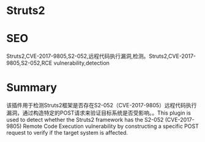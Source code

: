 # Struts2
# SEO
Struts2,CVE-2017-9805,S2-052,远程代码执行漏洞,检测。Struts2,CVE-2017-9805,S2-052,RCE vulnerability,detection
# Summary
该插件用于检测Struts2框架是否存在S2-052（CVE-2017-9805）远程代码执行漏洞，通过构造特定的POST请求来验证目标系统是否受影响。。This plugin is used to detect whether the Struts2 framework has the S2-052 (CVE-2017-9805) Remote Code Execution vulnerability by constructing a specific POST request to verify if the target system is affected.

